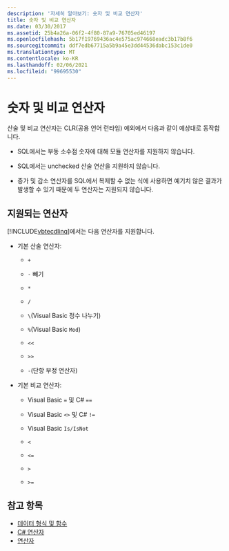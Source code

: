 ```yaml
---
description: '자세히 알아보기: 숫자 및 비교 연산자'
title: 숫자 및 비교 연산자
ms.date: 03/30/2017
ms.assetid: 25b4a26a-06f2-4f80-87a9-76705ed46197
ms.openlocfilehash: 5b17f19769436ac4e575ac974668eadc3b17b8f6
ms.sourcegitcommit: ddf7edb67715a5b9a45e3dd44536dabc153c1de0
ms.translationtype: MT
ms.contentlocale: ko-KR
ms.lasthandoff: 02/06/2021
ms.locfileid: "99695530"
---
```

# <a name="numeric-and-comparison-operators"></a>숫자 및 비교 연산자

산술 및 비교 연산자는 CLR(공용 언어 런타임) 예외에서 다음과 같이 예상대로 동작합니다.

- SQL에서는 부동 소수점 숫자에 대해 모듈 연산자를 지원하지 않습니다.

- SQL에서는 unchecked 산술 연산을 지원하지 않습니다.

- 증가 및 감소 연산자를 SQL에서 복제할 수 없는 식에 사용하면 예기치 않은 결과가 발생할 수 있기 때문에 두 연산자는 지원되지 않습니다.

## <a name="supported-operators"></a>지원되는 연산자

[!INCLUDE[vbtecdlinq](../../../../../../includes/vbtecdlinq-md.md)]에서는 다음 연산자를 지원합니다.

- 기본 산술 연산자:

  - `+`

  - `-` 빼기

  - `*`

  - `/`

  - `\`(Visual Basic 정수 나누기)

  - `%`(Visual Basic `Mod`)

  - `<<`

  - `>>`

  - `-`(단항 부정 연산자)

- 기본 비교 연산자:

  - Visual Basic `=` 및 C# `==`

  - Visual Basic `<>` 및 C# `!=`

  - Visual Basic `Is/IsNot`

  - `<`

  - `<=`

  - `>`

  - `>=`

## <a name="see-also"></a>참고 항목

- [데이터 형식 및 함수](data-types-and-functions.md)
- [C# 연산자](../../../../../csharp/language-reference/operators/index.md)
- [연산자](../../../../../visual-basic/language-reference/operators/index.md)
